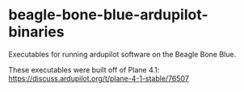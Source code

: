 # beagle-bone-blue-ardupilot-binaries

Executables for running ardupilot software on the Beagle Bone Blue.

These executables were built off of Plane 4.1: https://discuss.ardupilot.org/t/plane-4-1-stable/76507
